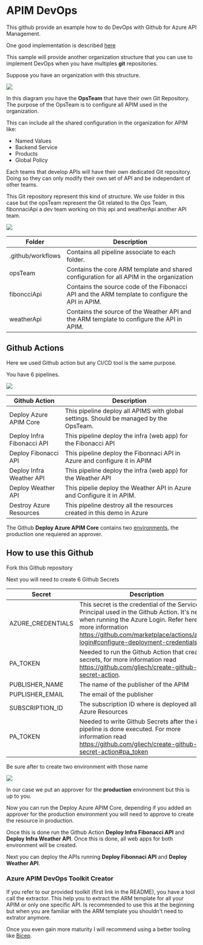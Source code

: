# APIM DevOps

This github provide an example how to do DevOps with Github for Azure API Management.  

One good implementation is described [here](https://github.com/Azure/azure-api-management-devops-resource-kit)

This sample will provide another organization structure that you can use to implement DevOps when you have multiples **git** repositories.

Suppose you have an organization with this structure.

<img src='https://raw.githubusercontent.com/hugogirard/apimDevOps/main/images/gitStructure.png?raw=true' />

In this diagram you have the **OpsTeam** that have their own Git Repository.  The purpose of the OpsTeam is to configure all APIM used in the organization.

This can include all the shared configuration in the organization for APIM like:

<ul>
  <li>Named Values</li>
  <li>Backend Service</li>
  <li>Products</li>
  <li>Global Policy</li>
</ul>

Each teams that develop APIs will have their own dedicated Git repository.  Doing so they can only modify their own set of API and be independant of other teams.

This Git repository represent this kind of structure.  We use folder in this case but the opsTeam represent the Git related to the Ops Team, fibonnaciApi a dev team working on this api and weatherApi another API team.

<img src='https://raw.githubusercontent.com/hugogirard/apimDevOps/main/images/folder.png?raw=true' />

Folder|Description
--- | --- |
.github/workflows | Contains all pipeline associate to each folder.
opsTeam | Contains the core ARM template and shared configuration for all APIM in the organization
fiboncciApi | Contains the source code of the Fibonacci API and the ARM template to configure the API in APIM.
weatherApi | Contains the source of the Weather API and the ARM template to configure the API in APIM.

## Github Actions

Here we used Github action but any CI/CD tool is the same purpose.

You have 6 pipelines.

<img src='https://raw.githubusercontent.com/hugogirard/apimDevOps/main/images/actions.png?raw=true' />

Github Action | Description
--- | --- |
Deploy Azure APIM Core | This pipeline deploy all APIMS with global settings.  Should be managed by the OpsTeam.
Deploy Infra Fibonacci API | This pipeline deploy the infra (web app) for the Fibonacci API
Deploy Fibonacci API | This pipeline deploy the Fibonnaci API in Azure and configure it in APIM
Deploy Infra Weather API | This pipeline deploy the infra (web app) for the Weather API
Deploy Weather API | This pipelie deploy the Weather API in Azure and Configure it in APIM.
Destroy Azure Resources | This pipeline destroy all the resources created in this demo in Azure

The Github **Deploy Azure APIM Core** contains two [environments](https://docs.github.com/en/actions/reference/environments), the production one requiered an approver.

## How to use this Github

Fork this Github repository

Next you will need to create 6 Github Secrets

Secret | Description
--- | --- |
AZURE_CREDENTIALS | This secret is the credential of the Service Principal used in the Github Action.  It's needed when running the Azure Login.  Refer here for more information https://github.com/marketplace/actions/azure-login#configure-deployment-credentials
PA_TOKEN | Needed to run the Github Action that create secrets, for more information read https://github.com/gliech/create-github-secret-action.
PUBLISHER_NAME | The name of the publisher of the APIM
PUPLISHER_EMAIL | The email of the publisher
SUBSCRIPTION_ID | The subscription ID where is deployed all the Azure Resources
PA_TOKEN | Needed to write Github Secrets after the infra pipeline is done executed.  For more information read https://github.com/gliech/create-github-secret-action#pa_token


Be sure after to create two environment with those name

<img src='https://raw.githubusercontent.com/hugogirard/apimDevOps/main/images/env.png?raw=true' />

In our case we put an approver for the **production** environment but this is up to you.

Now you can run the Deploy Azure APIM Core, depending if you added an approver for the production environment you will need to approve to create the resource in production.

Once this is done run the Github Action **Deploy Infra Fibonacci API** and **Deploy Infra Weather API**.  Once this is done, all web apps for both environment will be created.

Next you can deploy the APIs running **Deploy Fibonnaci API** and **Deploy Weather API**.

### Azure APIM DevOps Toolkit Creator

If you refer to our provided toolkit (first link in the README), you have a tool call the extractor.  This help you to extract the ARM template for all your APIM or only one specific API.  Is recommended to use this at the beginning but when you are familiar with the ARM template you shouldn't need to extrator anymore.  

Once you even gain more maturity I will recommend using a better tooling like [Bicep](https://github.com/Azure/bicep).